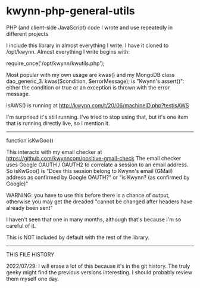 # kwynn-php-general-utils
PHP (and client-side JavaScript) code I wrote and use repeatedly in different projects

I include this library in almost everything I write.  I have it cloned to /opt/kwynn.  Almost everything I write begins with:

require_once('/opt/kwynn/kwutils.php');

Most popular with my own usage are kwas() and my MongoDB class dao_generic_3.  kwas($condition, $errorMessage); is "Kwynn's assert()": 
either the condition or true or an exception is thrown with the error message.

isAWS() is running at http://kwynn.com/t/20/06/machineID.php?testisAWS

I'm surprised it's still running.  I've tried to stop using that, but it's one item that is running directly live, so I mention it.

*******
function isKwGoo()

This interacts with my email checker at https://github.com/kwynncom/positive-gmail-check
The email checker uses Google OAUTH / OAUTH2 to correlate a session to an email address.  So isKwGoo() is "Does this session belong to Kwynn's 
email (GMail) address as confirmed by Google OAUTH?" or "is Kwynn? (as confirmed by Google)" 

WARNING: you have to use this before there is a chance of output, otherwise you may get the dreaded "cannot be changed after headers have already 
been sent"

I haven't seen that one in many months, although that's because I'm so careful of it.

This is NOT included by default with the rest of the library.
******
THIS FILE HISTORY

2022/07/29: I will erase a lot of this because it's in the git history.  The truly geeky might find the previous versions interesting.  I 
should probably review them myself one day.
